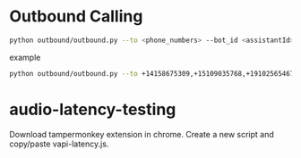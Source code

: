 # Outbound Calling

```bash
python outbound/outbound.py --to <phone_numbers> --bot_id <assistantId>

```

example

```bash
python outbound/outbound.py --to +14158675309,+15109035768,+19102565467

```

# audio-latency-testing

Download tampermonkey extension in chrome. Create a new script and copy/paste vapi-latency.js.
